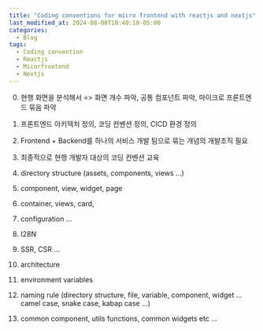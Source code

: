 ```yaml
---
title: "Coding conventions for micro frontend with reactjs and nextjs"  
last_modified_at: 2024-08-08T18:40:10-05:00
categories:
  - Blog
tags:
  - Coding convention
  - Reactjs
  - Micorfrontend
  - Nextjs
---
```


0. 현행 화면을 분석해서 => 화면 개수 파악, 공통 컴포넌트 파악, 마이크로 프론트엔드 묶음 파악
1. 프론트엔드 아키텍처 정의,  코딩 컨벤션 정의, CICD 환경 정의  
2. Frontend + Backend를 하나의 서비스 개발 팀으로 묶는 개념의 개발조직 필요  
3. 최종적으로 현행 개발자 대상의 코딩 컨벤션 교육


1. directory structure  (assets, components, views ...)  
2. component, view, widget, page
3. container, views, card, 
4. configuration ...
5. I28N  
6. SSR, CSR ...
7. architecture
8. environment variables
9. naming rule (directory structure, file, variable, component, widget ... camel case, snake case, kabap case ...)
10. common component, utils functions, common widgets etc ...  
